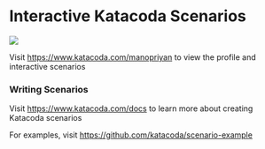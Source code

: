# Interactive Katacoda Scenarios

[![](http://shields.katacoda.com/katacoda/manopriyan/count.svg)](https://www.katacoda.com/manopriyan "Get your profile on Katacoda.com")

Visit https://www.katacoda.com/manopriyan to view the profile and interactive scenarios

### Writing Scenarios
Visit https://www.katacoda.com/docs to learn more about creating Katacoda scenarios

For examples, visit https://github.com/katacoda/scenario-example
